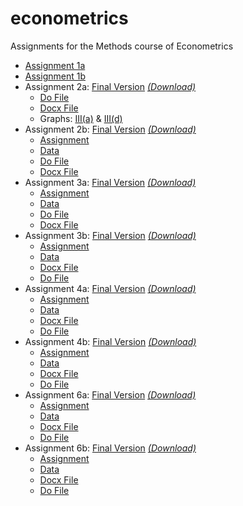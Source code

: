 # econometrics
Assignments for the Methods course of Econometrics

* [Assignment 1a](https://github.com/joostbouten/econometrics/edit/master/Econometrics1a.pdf)
* [Assignment 1b](https://github.com/joostbouten/econometrics/edit/master/Econometrics1b.pdf)
* Assignment 2a: [Final Version](https://github.com/joostbouten/econometrics/blob/master/Assignment%202a%20Final.pdf) [*(Download)*](https://github.com/joostbouten/econometrics/raw/master/Assignment%202a%20Final.pdf)
  * [Do File](https://github.com/joostbouten/econometrics/edit/master/Assignment2a.do)
  * [Docx File](https://github.com/joostbouten/econometrics/edit/master/Assignment2a.docx)
  * Graphs: [III(a)](https://github.com/joostbouten/econometrics/edit/master/Graphs%CA2a%(3a).pdf) & [III(d)](https://github.com/joostbouten/econometrics/edit/master/Graphs%CA2a%(3d).pdf)
* Assignment 2b: [Final Version](https://github.com/joostbouten/econometrics/blob/master/Econometrics%20CA2b.pdf) [*(Download)*](https://github.com/joostbouten/econometrics/raw/master/Econometrics%20CA2b.pdf)
  * [Assignment](https://github.com/joostbouten/econometrics/raw/master/CA2b%20ectrics%202017.pdf)
  * [Data](https://github.com/joostbouten/econometrics/raw/master/ca2b.dta)
  * [Do File](https://github.com/joostbouten/econometrics/blob/master/Do-file%20CA2b.do)
  * [Docx File](https://github.com/joostbouten/econometrics/blob/master/Econometrics%20CA2b.docx)
* Assignment 3a: [Final Version](https://github.com/joostbouten/econometrics/blob/master/Assignment%203a%20-%20Final.pdf) [*(Download)*](https://github.com/joostbouten/econometrics/raw/master/Assignment%203a%20-%20Final.pdf)
  * [Assignment](https://github.com/joostbouten/econometrics/raw/master/Computer%20assignment%203a%20ectrics%202017.pdf)
  * [Data](https://github.com/joostbouten/econometrics/raw/master/ca3a_2017(1).dta)
  * [Do File](https://github.com/joostbouten/econometrics/blob/master/Do-file%20CA3a.do)
  * [Docx File](https://github.com/joostbouten/econometrics/raw/master/Econometrics%20Assignment%203a.docx)
* Assignment 3b: [Final Version](https://github.com/joostbouten/econometrics/blob/master/Assignment%203b%20-%20Final.pdf) [*(Download)*](https://github.com/joostbouten/econometrics/raw/master/Assignment%203b%20-%20Final.pdf)
  * [Assignment](https://github.com/joostbouten/econometrics/raw/master/Computer%20assignment%203b%20ectrics%202017.pdf)
  * [Data](https://github.com/joostbouten/econometrics/raw/master/lz_2009.dta)
  * [Docx File](https://github.com/joostbouten/econometrics/raw/master/Econometrics%20Assignment%203b.docx)
  * [Do File](https://github.com/joostbouten/econometrics/blob/master/Do-file%20CA3b.do)
* Assignment 4a: [Final Version](https://github.com/joostbouten/econometrics/blob/master/Econometrics%20Assignment%204a-final.pdf) [*(Download)*](https://github.com/joostbouten/econometrics/raw/master/Econometrics%20Assignment%204a-final.pdf)
  * [Assignment](https://github.com/joostbouten/econometrics/raw/master/CA4a_ectrics2017.pdf)
  * [Data](https://github.com/joostbouten/econometrics/raw/master/minwage_280915.dta)
  * [Docx File](https://github.com/joostbouten/econometrics/raw/master/Econometrics%20Assignment%204a.docx)
  * [Do File](https://github.com/joostbouten/econometrics/blob/master/CA4a.do)
* Assignment 4b: [Final Version](https://github.com/joostbouten/econometrics/blob/master/Econometrics%20CA4b.pdf) [*(Download)*](https://github.com/joostbouten/econometrics/raw/master/Econometrics%20CA4b.pdf)
  * [Assignment](https://github.com/joostbouten/econometrics/raw/master/CA4b%20ectrics%202017.pdf)
  * [Data](https://github.com/joostbouten/econometrics/raw/master/bat_did_2017.dta)
  * [Docx File](https://github.com/joostbouten/econometrics/blob/master/Econometrics%20CA4b.docx)
  * [Do File](https://github.com/joostbouten/econometrics/blob/master/Do-file%20CA4b.do)
* Assignment 6a: [Final Version]() [*(Download)*]()
  * [Assignment](https://github.com/joostbouten/econometrics/raw/master/CA6a_Ectrics1_2017.pdf)
  * [Data](https://github.com/joostbouten/econometrics/raw/master/heterogeneity.dta)
  * [Docx File]()
  * [Do File]()
* Assignment 6b: [Final Version]() [*(Download)*]()
  * [Assignment](https://github.com/joostbouten/econometrics/raw/master/CA6b_ectrics1_2017(1).pdf)
  * [Data](https://github.com/joostbouten/econometrics/raw/master/ca6b.dta)
  * [Docx File]()
  * [Do File]()
